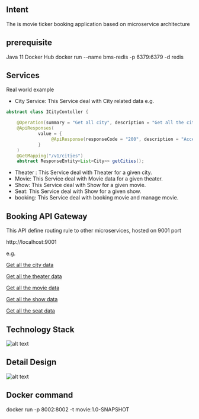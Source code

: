 ## Intent

The is movie ticker booking application based on microservice architecture

## prerequisite
Java 11
Docker Hub
docker run --name bms-redis -p 6379:6379  -d redis

## Services


Real world example
* City Service: This Service deal with City related data e.g.
```java
abstract class ICityContoller {

    @Operation(summary = "Get all city", description = "Get all the cities")
    @ApiResponses(
            value = {
                 @ApiResponse(responseCode = "200", description = "Accepted")
            }
    )
    @GetMapping("/v1/cities")
    abstract ResponseEntity<List<City>> getCities();
```
* Theater : This Service deal with Theater for a given city.
* Movie: This Service deal with Movie data for a given theater.
* Show: This Service deal with Show for a given movie.
* Seat: This Service deal with Show for a given show.
* booking: This Service deal with booking movie and manage movie.

## Booking API Gateway
This API define routing rule to other microservices, hosted on 9001 port

http://localhost:9001

e.g.

[Get all the city data](http://localhost:9001/city/v1/cities)

[Get all the theater data](http://localhost:9001/theater/v1/theaters)

[Get all the movie data](http://localhost:9001/movie/v1/movies)

[Get all the show data](http://localhost:9001/show/v1/shows)

[Get all the seat data](http://localhost:9001/seat/v1/1/seat)





## Technology Stack
![alt text](./images/technology-dia.png "Technology Stack")

## Detail Design
![alt text](./images/Detail-design.png "Detail Design")


## Docker command
docker run -p 8002:8002 -t movie:1.0-SNAPSHOT


